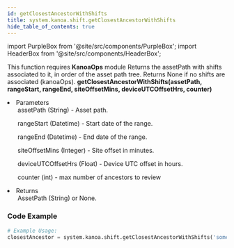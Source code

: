 ```yaml
---
id: getClosestAncestorWithShifts
title: system.kanoa.shift.getClosestAncestorWithShifts
hide_table_of_contents: true
---
```


import PurpleBox from '@site/src/components/PurpleBox';
import HeaderBox from '@site/src/components/HeaderBox';

<PurpleBox>This function requires <b>KanoaOps</b> module</PurpleBox>
<HeaderBox header="Description">Returns the assetPath with shifts associated to it, in order of the asset path tree. Returns None if no shifts are associated (kanoaOps).</HeaderBox>
<HeaderBox header="Syntax">
    <b>getClosestAncestorWithShifts(assetPath, rangeStart, rangeEnd, siteOffsetMins, deviceUTCOffsetHrs, counter)</b>
    <li>Parameters <br />
        <ul>assetPath (String) - Asset path.</ul>
        <ul>rangeStart (Datetime) - Start date of the range.</ul>
        <ul>rangeEnd (Datetime) - End date of the range.</ul>
        <ul>siteOffsetMins (Integer) - Site offset in minutes.</ul>
        <ul>deviceUTCOffsetHrs (Float) - Device UTC offset in hours.</ul>
        <ul>counter (int) - max number of ancestors to review</ul>
    </li>
    <li>Returns <br />
        <ul>AssetPath (String) or None.</ul>
    </li>
</HeaderBox>

### Code Example

```python
# Example Usage:
closestAncestor = system.kanoa.shift.getClosestAncestorWithShifts('someAssetPath', someStartDate, someEndDate, 60, 5.5, 3)